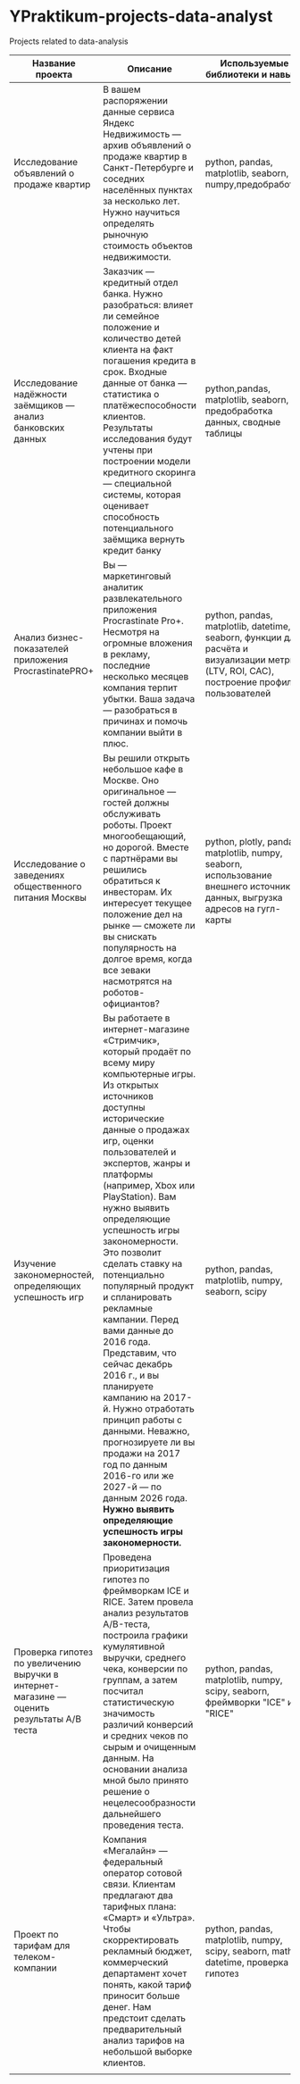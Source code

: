# YPraktikum-projects-data-analyst
Projects related to data-analysis 



| **Название проекта**                                                                      | **Описание**                                                                                                                                                                                                                                                                                                                                                                                                                                                                                                                                                                                                                                                                                                                                              | **Используемые библиотеки и навыки**                                                                                                        |
|-------------------------------------------------------------------------------------------|-----------------------------------------------------------------------------------------------------------------------------------------------------------------------------------------------------------------------------------------------------------------------------------------------------------------------------------------------------------------------------------------------------------------------------------------------------------------------------------------------------------------------------------------------------------------------------------------------------------------------------------------------------------------------------------------------------------------------------------------------------------|---------------------------------------------------------------------------------------------------------------------------------------------|
| Исследование объявлений о продаже квартир                                                 | В вашем распоряжении данные сервиса Яндекc Недвижимость — архив объявлений о продаже квартир в Санкт-Петербурге и соседних населённых пунктах за несколько лет. Нужно научиться определять рыночную стоимость объектов недвижимости.                                                                                                                                                                                                                                                                                                                                                                                                                                                                                                                      | python, pandas, matplotlib, seaborn, numpy,предобработка                                                                                    |
| Исследование надёжности заёмщиков — анализ банковских данных                              | Заказчик — кредитный отдел банка. Нужно разобраться: влияет ли семейное положение и количество детей клиента на факт погашения кредита в срок. Входные данные от банка — статистика о платёжеспособности клиентов.  Результаты исследования будут учтены при построении модели кредитного скоринга — специальной системы, которая оценивает способность потенциального заёмщика вернуть кредит банку                                                                                                                                                                                                                                                                                                                                                      | python,pandas, matplotlib, seaborn, предобработка данных, сводные таблицы                                                                   |
| Анализ бизнес-показателей приложения ProcrastinatePRO+                                    | Вы — маркетинговый аналитик развлекательного приложения Procrastinate Pro+. Несмотря на огромные вложения в рекламу, последние несколько месяцев компания терпит убытки. Ваша задача — разобраться в причинах и помочь компании выйти в плюс.                                                                                                                                                                                                                                                                                                                                                                                                                                                                                                             | python, pandas, matplotlib, datetime, seaborn, функции для расчёта и визуализации метрик (LTV, ROI, CAC), построение профилей пользователей |
| Исследование о заведениях общественного питания Москвы                                    | Вы решили открыть небольшое кафе в Москве. Оно оригинальное — гостей должны обслуживать роботы. Проект многообещающий, но дорогой. Вместе с партнёрами вы решились обратиться к инвесторам. Их интересует текущее положение дел на рынке — сможете ли вы снискать популярность на долгое время, когда все зеваки насмотрятся на роботов-официантов?                                                                                                                                                                                                                                                                                                                                                                                                       | python, plotly, pandas, matplotlib, numpy, seaborn, использование внешнего источника данных, выгрузка адресов на гугл-карты                 |
| Изучение закономерностей, определяющих успешность игр                                     |  Вы работаете в интернет-магазине «Стримчик», который продаёт по всему миру компьютерные игры. Из открытых источников доступны исторические данные о продажах игр, оценки пользователей и экспертов, жанры и платформы (например, Xbox или PlayStation). Вам нужно выявить определяющие успешность игры закономерности. Это позволит сделать ставку на потенциально популярный продукт и спланировать рекламные кампании.  Перед вами данные до 2016 года. Представим, что сейчас декабрь 2016 г., и вы планируете кампанию на 2017-й. Нужно отработать принцип работы с данными. Неважно, прогнозируете ли вы продажи на 2017 год по данным 2016-го или же 2027-й — по данным 2026 года.  **Нужно выявить определяющие успешность игры закономерности.** | python, pandas, matplotlib, numpy, seaborn, scipy                                                                                           |
| Проверка гипотез по увеличению выручки в интернет-магазине — оценить результаты A/B теста | Проведена приоритизация гипотез по фреймворкам ICE и RICE. Затем провела анализ результатов A/B-теста, построила графики кумулятивной выручки, среднего чека, конверсии по группам, а затем посчитал статистическую значимость различий конверсий и средних чеков по сырым и очищенным данным. На основании анализа мной было принято решение о нецелесообразности дальнейшего проведения теста.                                                                                                                                                                                                                                                                                                                                                          | python, pandas, matplotlib, numpy, scipy, seaborn, фреймворки "ICE" и "RICE"                                                                |
| Проект по тарифам для телеком-компании                                                    | Компания «Мегалайн» — федеральный оператор сотовой связи. Клиентам предлагают два тарифных плана: «Смарт» и «Ультра». Чтобы скорректировать рекламный бюджет, коммерческий департамент хочет понять, какой тариф приносит больше денег.  Нам предстоит сделать предварительный анализ тарифов на небольшой выборке клиентов.                                                                                                                                                                                                                                                                                                                                                                                                                              | python, pandas, matplotlib, numpy, scipy, seaborn, math, datetime, проверка гипотез                                                         |
|                                                                                           |                                                                                                                                                                                                                                                                                                                                                                                                                                                                                                                                                                                                                                                                                                                                                           |                                                                                                                                             |
